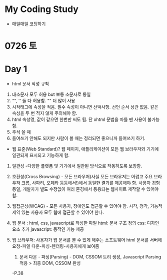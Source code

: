 # My Coding Study

- 매일매일 코딩하기

# 0726 토

# Day 1
- html 문서 작성 규칙
 1. 대소문자 모두 허용 but 보통 소문자로 통일
 2. "", '' 둘 다 허용함. "" 더 많이 사용
 3. 시작태그에 속성을 적음. 필수 속성이 아니면 선택사항. 선언 순서 상관 없음. 같은 속성을 두 번 적지 않게 주의해야 함.
 4. html 속성명, 값이 같으면 한번만 써도 됨. 단 xhtml 문법을 따를 땐 사용이 불가능함.
 5. 주석 쓸 때 <!--주석내용-->
 6. 들여쓰기 안해도 되지만 사람이 볼 때는 정리되면 좋으니까 들여쓰기 하기.

 - 웹 표준(Web Standard)?
 웹 페이지, 애플리케이션이 모든 웹 브라우저와 기기에 일관되게 표시되고 기능하게 함.
 1. 일관성 -다양한 플랫폼 및 기기에서 일관된 방식으로 작동하도록 보장함.
 2. 호환성(Cross Browsing) - 모든 브라우저(사실 모든 브라우저는 어렵고 주요 브라우저 크롬, 사파리, 오페라 등등에서!)에서 동일한 결과를 제공해야 함. 사용자 경험 통일, 개발자가 별도 수정없이 여러 혼경에서 통용되는 웹사이트 제작할 수 있어야 함.
 3. 웹접근성(WCAG) - 모든 사용자, 장애인도 접근할 수 있어야 함. 시각, 청각, 기능적 제약 있는 사용자 모두 웹에 접근할 수 있어야 한다.
 4. 웹 문서 : html, css, javascript로 작성한 파일
    html: 문서 구조 정의
    css: 디자인 요소 추가
    javascript: 동적인 기능 제공
5. 웹 브라우저: 사용자가 웹 문서를 볼 수 있게 해주는 소프트웨어
    html 문서를 서버에 요청-파일 다운-파싱-렌더링-사용자에게 보여줌

    1. 문서 다운 - 파싱(Parsing) - DOM, CSSOM 트리 생성, Javascript Parsing 적용 > 최종 DOM, CSSOM 완성

    -P.38